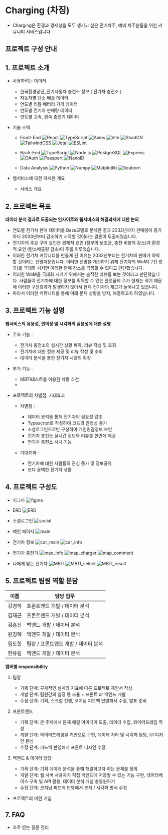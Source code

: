 # Charging (차징)
- Charging은 환경과 경제성을 모두 챙기고 싶은 전기차주, 예비 차주분들을 위한 커뮤니티 서비스입니다

## 프로젝트 구성 안내

## 1. 프로젝트 소개

  - 사용하려는 데이터
    - 한국환경공단_전기자동차 충전소 정보 ( 전기차 충전소 )
    - 자동차별 탄소 배출 데이터
    - 연도별 리튬 배터리 가격 데이터
    - 연도별 전기차 판매량 데이터
    - 연도별 고속, 완속 충전기 데이터

  - 기술 스택 
    - Front-End
      ![React](https://img.shields.io/badge/React-20232A?style=flat-square&logo=react&logoColor=61DAFB)
      ![TypeScript](https://img.shields.io/badge/TypeScript-007ACC?style=flat-square&logo=typescript&logoColor=white)
      ![Axios](https://img.shields.io/badge/Axios-20232A?style=flat-square&logo=axios&logoColor=61DAFB)
      ![Vite](https://img.shields.io/badge/Vite-20232A?style=flat-square&logo=vite&logoColor=AD46EF)
      ![ShadCN](https://img.shields.io/badge/ShadCN-20232A?style=flat-square&logo=shadcn&logoColor=black)
      ![TailwindCSS](https://img.shields.io/badge/TailwindCSS-38B2AC?style=flat-square&logo=tailwind-css&logoColor=white)
      ![Jotai](https://img.shields.io/badge/Jotai-20232A?style=flat-s&logo=jotai&logoColor=61DAFB)
      ![ESLint](https://img.shields.io/badge/ESLint-4B32C3?style=flat-square&logo=eslint&logoColor=white)
    
    - Back-End
      ![TypeScript](https://img.shields.io/badge/TypeScript-007ACC?style=flat-square&logo=typescript&logoColor=white)
      ![Node.js](https://img.shields.io/badge/Node.js-43853D?style=flat-square&logo=node-dot-js&logoColor=white)
      ![PostgreSQL](https://img.shields.io/badge/PostgreSQL-316192?style=flat-square&logo=postgresql&logoColor=white)
      ![Express](https://img.shields.io/badge/Express-000000?style=flat-square&logo=express&logoColor=white)
      ![OAuth](https://img.shields.io/badge/OAuth-000000?style=flat-square&logo=oauth&logoColor=white)
      ![Passport](https://img.shields.io/badge/Passport-34E27A?style=flat-square&logo=passport&logoColor=white)
      ![NanoID](https://img.shields.io/badge/NanoID-000000?style=flat-square&logo=nanoid&logoColor=white)

    - Data Analysis
      ![Python](https://img.shields.io/badge/Python-3776AB?style=flat-square&logo=python&logoColor=white)
      ![Numpy](https://img.shields.io/badge/Numpy-013243?style=flat-square&logo=numpy&logoColor=white)
      ![Matplotlib](https://img.shields.io/badge/Matplotlib-000000?style=flat-square&logo=matplotlib&logoColor=white)
      ![Seaborn](https://img.shields.io/badge/Seaborn-3776AB?style=flat-square&logo=seaborn&logoColor=white)

  - 웹서비스에 대한 자세한 개요
    - 서비스 개요

## 2. 프로젝트 목표

**데이터 분석 결과로 도출되는 인사이트와 웹서비스의 해결과제에 대한 논의**
  - 연도별 전기차 판매 데이터를 Bass모델로 분석한 결과 2032년까지 판매량이 증가하다 2033년부터 감소하기 시작할 것이라는 결론이 도출되었습니다.
  - 전기차의 주요 구매 요인은 경제적 요인 (정부의 보조금, 충전 비용의 감소)과 환경적 요인 (탄소배출량 감소)이 주를 이루었습니다.
  - 이러한 전기차 커뮤니티를 만들게 된 이유는 2032년부터는 전기차의 판매가 하락할 것이라는 전망때문입니다. 이러한 전망을 개선하기 위해 전기차의 WoM(구전 효과)를 극대화 시키면 이러한 판매 감소를 극복할 수 있다고 판단했습니다.
  - 이러한 WoM을 극대화 시키기 위해서는 솔직한 리뷰를 보는 것이라고 판단했습니다. 사람들이 전기차에 대한 정보를 획득할 수 있는 플랫폼의 수가 현재는 적기 때문에 이러한 구전효과가 발생하지 않아서 현재 전기차의 재고가 늘어나고 있습니다.
  - 따라서 이러한 커뮤니티를 통해 미래 문제 상황을 방지, 해결하고자 하였습니다.

## 3. 프로젝트 기능 설명

**웹서비스의 유용성, 편의성 및 시각화의 실용성에 대한 설명**

  - 주요 기능 : 
    - 전기차 충전소의 실시간 상황 파악, 리뷰 작성 및 조회 
    - 전기차에 대한 정보 제공 및 리뷰 작성 및 조회
    - 데이터 분석을 통한 전기차 시장의 확장

  - 부가 기능 : 
    - MBTI테스트를 이용한 차량 추천
    - 

  - 프로젝트의 차별점, 기대효과
    - 차별점 : 
      - 데이터 분석을 통해 전기차의 필요성 강조
      - Typescript로 작성하여 코드의 안정성 증가
      - 소셜로그인으로만 구성하여 개인민감정보 보안
      - 전기차 충전소 실시간 정보와 리뷰를 한번에 제공
      - 전기차 충전소 서치 기능

    - 기대효과 :
      - 전기차에 대한 사람들의 관심 증가 및 정보공유
      - 보다 윤택한 전기차 생활

## 4. 프로젝트 구성도
  - 피그마
  ![figma](https://github.com/user-attachments/assets/ebf79c1f-7fca-4e32-ac25-493c89cac233)

  - ERD
  ![ERD](https://github.com/user-attachments/assets/9ea009b1-6366-47be-b59f-f1b23bcec756)
    
  - 소셜로그인
  ![social](https://github.com/user-attachments/assets/73dcf103-49d8-40b3-9eb6-3d2f18a2c1d3)

  - 메인 페이지
  ![main](https://github.com/user-attachments/assets/80a7b5b9-d304-4fdf-9bf4-b8c15c0cb6ad)

  - 전기차 정보
  ![car_main](https://github.com/user-attachments/assets/9deeee24-709f-4989-802e-939fa9f038fd)
  ![car_info](https://github.com/user-attachments/assets/3b120975-e1b1-411c-8c22-fc4763dab643)

  - 전기차 충전기
  ![mao_info](https://github.com/user-attachments/assets/a09bc254-9089-4b8f-94e0-4f3f0d4af79a)
  ![map_charger](https://github.com/user-attachments/assets/7706458f-526e-4607-bafb-8986dfd7b37a)
  ![map_comment](https://github.com/user-attachments/assets/b52f043c-0498-47b8-9790-feb0d46798b4)


  - 나에게 맞는 전기차
![MBTI](https://github.com/user-attachments/assets/1e4cd4c3-37f9-4cbe-aba1-14453f070348)
![MBTI_select](https://github.com/user-attachments/assets/bdcfb39d-c4b5-4b2b-b146-9db0e1a9d667)
![MBTI_result](https://github.com/user-attachments/assets/d5312d91-5177-45dd-88ea-3a80e3d3f051)



## 5. 프로젝트 팀원 역할 분담
|  이름  |             담당 업무                |
| ------ | ------------------------------------ |
| 김경하 | 프론트엔드 개발 / 데이터 분석        |
| 김재근 | 프론트엔드 개발 / 데이터 분석        |
| 김홍진 | 백엔드 개발 / 데이터 분석            |
| 원경혜 | 백엔드 개발 / 데이터 분석            |
| 임도헌 | 팀장 / 프론트엔드 개발 / 데이터 분석 |
| 한유림 | 백엔드 개발 / 데이터 분석            |

**멤버별 responsibility**

1. 팀장 
   - 기획 단계: 구체적인 설계와 지표에 따른 프로젝트 제안서 작성
   - 개발 단계: 팀원간의 일정 등 조율 + 프론트 or 백엔드 개발
   - 수정 단계: 기획, 스크럼 진행, 코치님 피드백 반영해서 수정, 발표 준비

2. 프론트엔드 
   - 기획 단계: 큰 주제에서 문제 해결 아이디어 도출, 데이터 수집, 와이어프레임 작성
   - 개발 단계: 와이어프레임을 기반으로 구현, 데이터 처리 및 시각화 담당, UI 디자인 완성
   - 수정 단계: 피드백 반영해서 프론트 디자인 수정

3. 백엔드 & 데이터 담당  
   - 기획 단계: 기획 데이터 분석을 통해 해결하고자 하는 문제를 정의
   - 개발 단계: 웹 서버 사용자가 직접 백엔드에 저장할 수 있는 기능 구현, 데이터베이스 구축 및 API 활용, 데이터 분석 개념 총동원하기
   - 수정 단계: 코치님 피드백 반영해서 분석 / 시각화 방식 수정


- 프로젝트의 버전 기입

## 7. FAQ

- 자주 받는 질문 정리
